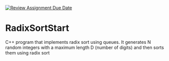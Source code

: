 [![Review Assignment Due Date](https://classroom.github.com/assets/deadline-readme-button-22041afd0340ce965d47ae6ef1cefeee28c7c493a6346c4f15d667ab976d596c.svg)](https://classroom.github.com/a/FqYLfhpV)
# RadixSortStart
C++ program that implements radix sort using queues. It generates N random integers with a maximum length D (number of digits) and then sorts them using radix sort
